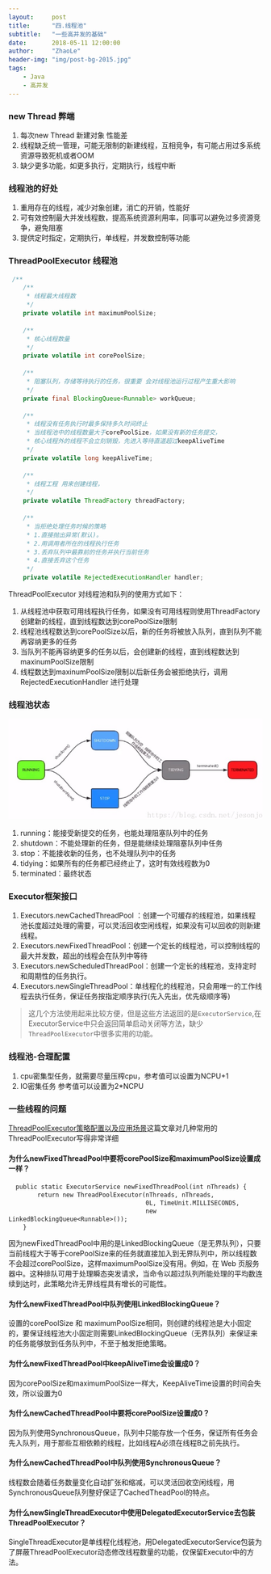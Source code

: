 ```yaml
---
layout:     post
title:      "四.线程池"
subtitle:   "一些高并发的基础"
date:       2018-05-11 12:00:00
author:     "ZhaoLe"
header-img: "img/post-bg-2015.jpg"
tags:
    - Java
    - 高并发
---
```



### new Thread 弊端
1. 每次new Thread 新建对象 性能差
2. 线程缺乏统一管理，可能无限制的新建线程，互相竞争，有可能占用过多系统资源导致死机或者OOM
3. 缺少更多功能，如更多执行，定期执行，线程中断

### 线程池的好处
1. 重用存在的线程，减少对象创建，消亡的开销，性能好
3. 可有效控制最大并发线程数，提高系统资源利用率，同事可以避免过多资源竞争，避免阻塞
3. 提供定时指定，定期执行，单线程，并发数控制等功能

### ThreadPoolExecutor 线程池

```java
 /**
    /**
     * 线程最大线程数
     */
    private volatile int maximumPoolSize;

    /**
     * 核心线程数量
     */
    private volatile int corePoolSize;

    /**
     * 阻塞队列，存储等待执行的任务，很重要 会对线程池运行过程产生重大影响
     */
    private final BlockingQueue<Runnable> workQueue;
    
    /**
     * 线程没有任务执行时最多保持多久时间终止
     * 当线程池中的线程数量大于corePoolSize，如果没有新的任务提交，
     * 核心线程外的线程不会立刻销毁，先进入等待直道超过keepAliveTime
     */
    private volatile long keepAliveTime;
    
    /**
     * 线程工程 用来创建线程，
     */
    private volatile ThreadFactory threadFactory;

    /**
     * 当拒绝处理任务时候的策略 
     * 1.直接抛出异常(默认)。
     * 2.用调用者所在的线程执行任务 
     * 3.丢弃队列中最靠前的任务并执行当前任务 
     * 4.直接丢弃这个任务
     */
    private volatile RejectedExecutionHandler handler;
```

ThreadPoolExecutor 对线程池和队列的使用方式如下：

1. 从线程池中获取可用线程执行任务，如果没有可用线程则使用ThreadFactory创建新的线程，直到线程数达到corePoolSize限制
2. 线程池线程数达到corePoolSize以后，新的任务将被放入队列，直到队列不能再容纳更多的任务
3. 当队列不能再容纳更多的任务以后，会创建新的线程，直到线程数达到maxinumPoolSize限制
4. 线程数达到maxinumPoolSize限制以后新任务会被拒绝执行，调用 RejectedExecutionHandler 进行处理



### 线程池状态 
![线程池状态][image-1]

1. running：能接受新提交的任务，也能处理阻塞队列中的任务
2. shutdown：不能处理新的任务，但是能继续处理阻塞队列中任务
3. stop：不能接收新的任务，也不处理队列中的任务
4. tidying：如果所有的任务都已经终止了，这时有效线程数为0
5. terminated：最终状态

### Executor框架接口
1. Executors.newCachedThreadPool ：创建一个可缓存的线程池，如果线程池长度超过处理的需要，可以灵活回收空闲线程，如果没有可以回收的则新建线程。
2. Executors.newFixedThreadPool：创建一个定长的线程池，可以控制线程的最大并发数，超出的线程会在队列中等待
3. Executors.newScheduledThreadPool：创建一个定长的线程池，支持定时和周期性的任务执行。
4. Executors.newSingleThreadPool：单线程化的线程池，只会用唯一的工作线程去执行任务，保证任务按指定顺序执行(先入先出，优先级顺序等)

>这几个方法使用起来比较方便，但是这些方法返回的是`ExecutorService`,在ExecutorService中只会返回简单启动关闭等方法，缺少`ThreadPoolExecutor`中很多实用的功能。

### 线程池-合理配置
1. cpu密集型任务，就需要尽量压榨cpu，参考值可以设置为NCPU+1
2. IO密集任务 参考值可以设置为2*NCPU


### 一些线程的问题
[ThreadPoolExecutor策略配置以及应用场景](https://segmentfault.com/a/1190000008394155)这篇文章对几种常用的ThreadPoolExecutor写得非常详细


#### 为什么newFixedThreadPool中要将corePoolSize和maximumPoolSize设置成一样？
```
  public static ExecutorService newFixedThreadPool(int nThreads) {
        return new ThreadPoolExecutor(nThreads, nThreads,
                                      0L, TimeUnit.MILLISECONDS,
                                      new LinkedBlockingQueue<Runnable>());
    }
```
因为newFixedThreadPool中用的是LinkedBlockingQueue（是无界队列），只要当前线程大于等于corePoolSize来的任务就直接加入到无界队列中，所以线程数不会超过corePoolSize，这样maximumPoolSize没有用。例如，在 Web 页服务器中。这种排队可用于处理瞬态突发请求，当命令以超过队列所能处理的平均数连续到达时，此策略允许无界线程具有增长的可能性。


#### 为什么newFixedThreadPool中队列使用LinkedBlockingQueue？
设置的corePoolSize 和 maximumPoolSize相同，则创建的线程池是大小固定的，要保证线程池大小固定则需要LinkedBlockingQueue（无界队列）来保证来的任务能够放到任务队列中，不至于触发拒绝策略。


#### 为什么newFixedThreadPool中keepAliveTime会设置成0？
因为corePoolSize和maximumPoolSize一样大，KeepAliveTime设置的时间会失效，所以设置为0

#### 为什么newCachedThreadPool中要将corePoolSize设置成0？
因为队列使用SynchronousQueue，队列中只能存放一个任务，保证所有任务会先入队列，用于那些互相依赖的线程，比如线程A必须在线程B之前先执行。

#### 为什么newCachedThreadPool中队列使用SynchronousQueue？
线程数会随着任务数量变化自动扩张和缩减，可以灵活回收空闲线程，用SynchronousQueue队列整好保证了CachedTheadPool的特点。

#### 为什么newSingleThreadExecutor中使用DelegatedExecutorService去包装ThreadPoolExecutor？
SingleThreadExecutor是单线程化线程池，用DelegatedExecutorService包装为了屏蔽ThreadPoolExecutor动态修改线程数量的功能，仅保留Executor中的方法。

[image-1]: /img/concurrent-threadpool/BBD60F5BF4C01F8C32457FCF9A7BA371.jpg




